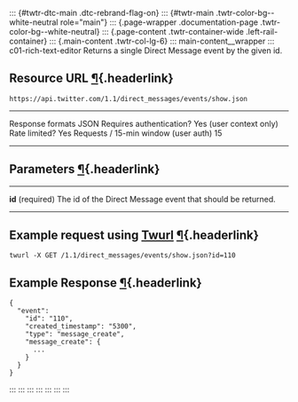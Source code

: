 ::: {#twtr-dtc-main .dtc-rebrand-flag-on}
::: {#twtr-main .twtr-color-bg--white-neutral role="main"}
::: {.page-wrapper .documentation-page .twtr-color-bg--white-neutral}
::: {.page-content .twtr-container-wide .left-rail-container}
::: {.main-content .twtr-col-lg-6}
::: main-content__wrapper
::: c01-rich-text-editor
Returns a single Direct Message event by the given id.

## Resource URL [¶](#resource-url){.headerlink}

` https://api.twitter.com/1.1/direct_messages/events/show.json `

  -------------------------------------- -------------------------
  Response formats                       JSON
  Requires authentication?               Yes (user context only)
  Rate limited?                          Yes
  Requests / 15-min window (user auth)   15
  -------------------------------------- -------------------------

## Parameters [¶](#parameters){.headerlink}

  ------------------- -------------------------------------------------------------
  **id** (required)   The id of the Direct Message event that should be returned.
  ------------------- -------------------------------------------------------------

## Example request using [Twurl](https://github.com/twitter/twurl) [¶](#example-request-using-twurl){.headerlink}

    twurl -X GET /1.1/direct_messages/events/show.json?id=110

## Example Response [¶](#example-response){.headerlink}

    {
      "event": 
        "id": "110", 
        "created_timestamp": "5300",
        "type": "message_create",
        "message_create": {
          ...
        }
      }
    }
:::
:::
:::
:::
:::
:::
:::
